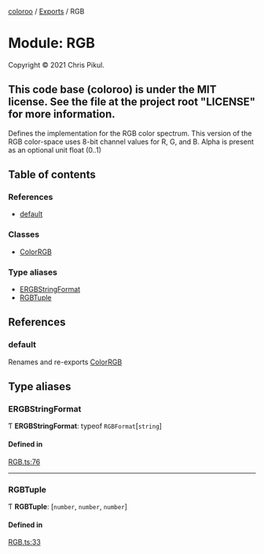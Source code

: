 [coloroo](../README.md) / [Exports](../modules.md) / RGB

# Module: RGB

Copyright © 2021 Chris Pikul.

This code base (coloroo) is under the MIT license. See the file at the
project root "LICENSE" for more information.
-----------------------------------------------------------------------------

Defines the implementation for the RGB color spectrum. This version of the
RGB color-space uses 8-bit channel values for R, G, and B. Alpha is present
as an optional unit float (0..1)

## Table of contents

### References

- [default](RGB.md#default)

### Classes

- [ColorRGB](../classes/RGB.ColorRGB.md)

### Type aliases

- [ERGBStringFormat](RGB.md#ergbstringformat)
- [RGBTuple](RGB.md#rgbtuple)

## References

### default

Renames and re-exports [ColorRGB](../classes/RGB.ColorRGB.md)

## Type aliases

### ERGBStringFormat

Ƭ **ERGBStringFormat**: typeof `RGBFormat`[`string`]

#### Defined in

[RGB.ts:76](https://github.com/chris-pikul/coloroo/blob/14d633e/src/RGB.ts#L76)

___

### RGBTuple

Ƭ **RGBTuple**: [`number`, `number`, `number`]

#### Defined in

[RGB.ts:33](https://github.com/chris-pikul/coloroo/blob/14d633e/src/RGB.ts#L33)
